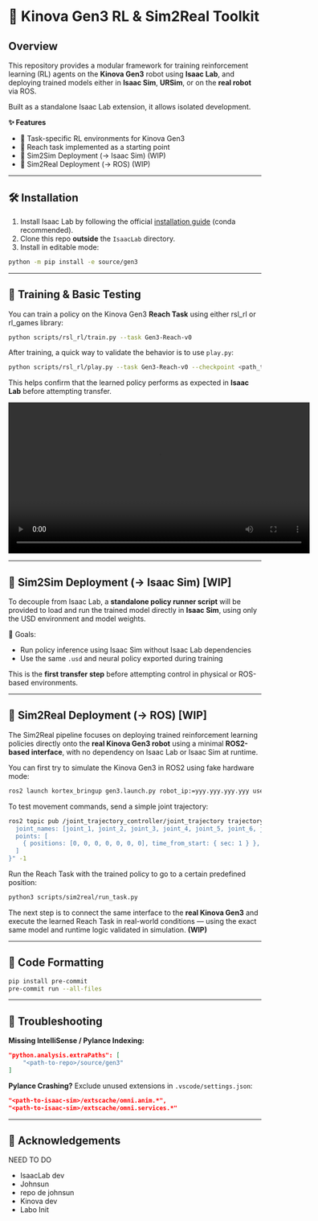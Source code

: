 # 🦾 Kinova Gen3 RL & Sim2Real Toolkit

## Overview

This repository provides a modular framework for training reinforcement learning (RL) agents on the **Kinova Gen3** robot using **Isaac Lab**, and deploying trained models either in **Isaac Sim**, **URSim**, or on the **real robot** via ROS.

Built as a standalone Isaac Lab extension, it allows isolated development.

**✨ Features**
- 🧠 Task-specific RL environments for Kinova Gen3  
- 🎯 Reach task implemented as a starting point  
- 🧪 Sim2Sim Deployment (→ Isaac Sim) (WIP)
- 🤖 Sim2Real Deployment (→ ROS) (WIP)

---

## 🛠️ Installation

1. Install Isaac Lab by following the official [installation guide](https://isaac-sim.github.io/IsaacLab/main/source/setup/installation/index.html) (conda recommended).  
2. Clone this repo **outside** the `IsaacLab` directory.  
3. Install in editable mode:

```bash
python -m pip install -e source/gen3
```

---

## 🚀 Training & Basic Testing

You can train a policy on the Kinova Gen3 **Reach Task** using either rsl_rl or rl_games library:

```bash
python scripts/rsl_rl/train.py --task Gen3-Reach-v0
```

After training, a quick way to validate the behavior is to use `play.py`:

```bash
python scripts/rsl_rl/play.py --task Gen3-Reach-v0 --checkpoint <path_to_checkpoint>
```

This helps confirm that the learned policy performs as expected in **Isaac Lab** before attempting transfer.

<video width="600" controls>
  <source src="medias/training.mp4" type="video/mp4">
  Your browser does not support the video tag.
</video>

---

## 🧪 Sim2Sim Deployment (→ Isaac Sim) [WIP]

To decouple from Isaac Lab, a **standalone policy runner script** will be provided to load and run the trained model directly in **Isaac Sim**, using only the USD environment and model weights.

🎯 Goals:
- Run policy inference using Isaac Sim without Isaac Lab dependencies  
- Use the same `.usd` and neural policy exported during training

This is the **first transfer step** before attempting control in physical or ROS-based environments.

---

## 🤖 Sim2Real Deployment (→ ROS) [WIP]

The Sim2Real pipeline focuses on deploying trained reinforcement learning policies directly onto the **real Kinova Gen3 robot** using a minimal **ROS2-based interface**, with no dependency on Isaac Lab or Isaac Sim at runtime.

You can first try to simulate the Kinova Gen3 in ROS2 using fake hardware mode:

```bash
ros2 launch kortex_bringup gen3.launch.py robot_ip:=yyy.yyy.yyy.yyy use_fake_hardware:=true
```

To test movement commands, send a simple joint trajectory:

```bash
ros2 topic pub /joint_trajectory_controller/joint_trajectory trajectory_msgs/JointTrajectory "{
  joint_names: [joint_1, joint_2, joint_3, joint_4, joint_5, joint_6, joint_7],
  points: [
    { positions: [0, 0, 0, 0, 0, 0, 0], time_from_start: { sec: 1 } },
  ]
}" -1
```

Run the Reach Task with the trained policy to go to a certain predefined position:

```bash
python3 scripts/sim2real/run_task.py
```

The next step is to connect the same interface to the **real Kinova Gen3** and execute the learned Reach Task in real-world conditions — using the exact same model and runtime logic validated in simulation. **(WIP)**

---

## 🧹 Code Formatting

```bash
pip install pre-commit
pre-commit run --all-files
```

---

## 🐛 Troubleshooting

**Missing IntelliSense / Pylance Indexing:**

```json
"python.analysis.extraPaths": [
    "<path-to-repo>/source/gen3"
]
```

**Pylance Crashing?** Exclude unused extensions in `.vscode/settings.json`:

```json
"<path-to-isaac-sim>/extscache/omni.anim.*",
"<path-to-isaac-sim>/extscache/omni.services.*"
```

---

## 🌟 Acknowledgements

NEED TO DO

- IsaacLab dev
- Johnsun
- repo de johnsun
- Kinova dev
- Labo Init